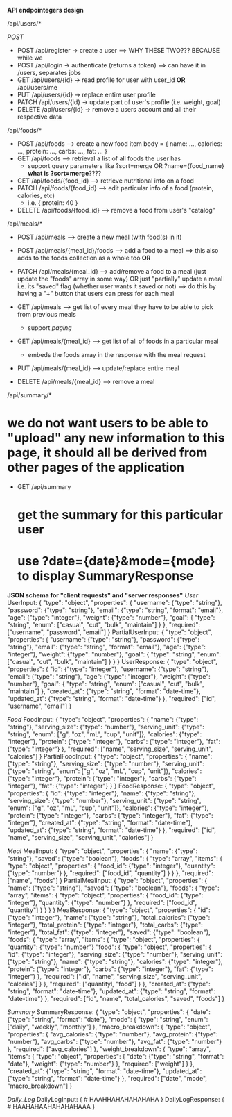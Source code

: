**API endpointegers design**


/api/users/* 

*POST*
- POST /api/register -> create a user                ==> WHY THESE TWO??? BECAUSE while we
- POST /api/login -> authenticate (returns a token)  ==> can have it in /users, separates jobs
- GET /api/users/{id} -> read profile for user with user_id **OR** /api/users/me
- PUT /api/users/{id} -> replace entire user profile
- PATCH /api/users/{id} -> update part of user's profile (i.e. weight, goal)
- DELETE /api/users/{id} -> remove a users account and all their respective data


/api/foods/*

- POST /api/foods --> create a new food item
    body = {
        name: ...,
        calories: ...,
        protein: ...,
        carbs: ...,
        fat: ...
    }
- GET /api/foods --> retrieval a list of all foods the user has
    + support query parameters like ?sort=merge OR ?name={food_name}
        **what is ?sort=merge**????
- GET /api/foods/{food_id} --> retrieve nutritional info on a food
- PATCH /api/foods/{food_id} --> edit particular info of a food (protein, calories, etc)
    + i.e. { protein: 40 }
- DELETE /api/foods/{food_id} --> remove a food from user's "catalog"


/api/meals/*

- POST /api/meals --> create a new meal (with food(s) in it)

- POST /api/meals/{meal_id}/foods --> add a food to a meal
    ==> this also adds to the foods collection as a whole too
    **OR**
- PATCH /api/meals/{meal_id} --> add/remove a food to a meal (just update the "foods" array in some way) OR just "partially" update a meal i.e. its "saved" flag (whether user wants it saved or not)
    ==> do this by having a "+" button that users can press for each meal

- GET /api/meals --> get list of every meal they have to be able to pick from previous meals
    + support *paging*
- GET /api/meals/{meal_id} --> get list of all of foods in a particular meal
    + embeds the foods array in the response with the meal request
- PUT /api/meals/{meal_id} --> update/replace entire meal
- DELETE /api/meals/{meal_id} --> remove a meal


/api/summary/*

# we do not want users to be able to "upload" any new information to this page, it should all be derived from other pages of the application
- GET /api/summary
    # get the summary for this particular user
    # use ?date={date}&mode={mode} to display SummaryResponse

**JSON schema for "client requests" and "server responses"**
*User*
UserInput:
{
    "type": "object",
    "properties": {
        "username": {"type": "string"},
        "password": {"type": "string"},
        "email": {"type": "string", "format": "email"},
        "age": {"type": "integer"},
        "weight": {"type": "number"},
        "goal": {
            "type": "string",
            "enum": ["casual", "cut", "bulk", "maintain"]
        }
    },
    "required": ["username", "password", "email"]
}
PartialUserInput:
{
    "type": "object",
    "properties": {
        "username": {"type": "string"},
        "password": {"type": "string"},
        "email": {"type": "string", "format": "email"},
        "age": {"type": "integer"},
        "weight": {"type": "number"},
        "goal": {
            "type": "string",
            "enum": ["casual", "cut", "bulk", "maintain"]
        }
    }
}
UserResponse:
{
    "type": "object",
    "properties": {
        "id": {"type": "integer"},
        "username": {"type": "string"},
        "email": {"type": "string"},
        "age": {"type": "integer"},
        "weight": {"type": "number"},
        "goal": {
            "type": "string",
            "enum": ["casual", "cut", "bulk", "maintain"]
        },
        "created_at": {"type": "string", "format": "date-time"},
        "updated_at": {"type": "string", "format": "date-time"}
    },
    "required": ["id", "username", "email"]
}

*Food*
FoodInput:
{
    "type": "object",
    "properties": {
        "name": {"type": "string"},
        "serving_size": {"type": "number"},
        "serving_unit": {"type": "string", "enum": ["g", "oz", "mL", "cup", "unit"]},
        "calories": {"type": "integer"},
        "protein": {"type": "integer"},
        "carbs": {"type": "integer"},
        "fat": {"type": "integer"}
    },
    "required": ["name", "serving_size", "serving_unit", "calories"]
}
PartialFoodInput:
{
    "type": "object",
    "properties": {
        "name": {"type": "string"},
        "serving_size": {"type": "number"},
        "serving_unit": {"type": "string", "enum": ["g", "oz", "mL", "cup", "unit"]},
        "calories": {"type": "integer"},
        "protein": {"type": "integer"},
        "carbs": {"type": "integer"},
        "fat": {"type": "integer"}
    }
}
FoodResponse:
{
    "type": "object",
    "properties": {
        "id": {"type": "integer"},
        "name": {"type": "string"},
        "serving_size": {"type": "number"},
        "serving_unit": {"type": "string", "enum": ["g", "oz", "mL", "cup", "unit"]},
        "calories": {"type": "integer"},
        "protein": {"type": "integer"},
        "carbs": {"type": "integer"},
        "fat": {"type": "integer"},
        "created_at": {"type": "string", "format": "date-time"},
        "updated_at": {"type": "string", "format": "date-time"}
    },
    "required": ["id", "name", "serving_size", "serving_unit", "calories"]
}

*Meal*
MealInput:
{
    "type": "object",
    "properties": {
        "name": {"type": "string"},
        "saved": {"type": "boolean"},
        "foods": {
            "type": "array",
            "items": {
                "type": "object",
                "properties": {
                    "food_id": {"type": "integer"},
                    "quantity": {"type": "number"}
                },
                "required": ["food_id", "quantity"]
            }
        }
    },
    "required": ["name", "foods"]
}
PartialMealInput:
{
    "type": "object",
    "properties": {
        "name": {"type": "string"},
        "saved": {"type": "boolean"},
        "foods": {
            "type": "array",
            "items": {
                "type": "object",
                "properties": {
                    "food_id": {"type": "integer"},
                    "quantity": {"type": "number"}
                },
                "required": ["food_id", "quantity"]
            }
        }
    }
}
MealResponse:
{
    "type": "object",
    "properties": {
        "id": {"type": "integer"},
        "name": {"type": "string"},
        "total_calories": {"type": "integer"},
        "total_protein": {"type": "integer"},
        "total_carbs": {"type": "integer"},
        "total_fat": {"type": "integer"},
        "saved": {"type": "boolean"},
        "foods": {
            "type": "array",
            "items": {
                "type": "object",
                "properties": {
                    "quantity": {"type": "number"}
                    "food": {
                        "type": "object",
                        "properties": {
                            "id": {"type": "integer"},
                            "serving_size": {"type": "number"},
                            "serving_unit": {"type": "string"},
                            "name": {"type": "string"},
                            "calories": {"type": "integer"},
                            "protein": {"type": "integer"},
                            "carbs": {"type": "integer"},
                            "fat": {"type": "integer"}
                        },
                        "required": ["id", "name", "serving_size", "serving_unit", "calories"]
                    }
                },
                "required": ["quantityl, "food"]
            }
        },
        "created_at": {"type": "string", "format": "date-time"},
        "updated_at": {"type": "string", "format": "date-time"}
    },
    "required": ["id", "name", "total_calories", "saved", "foods"]
}

*Summary*
SummaryResponse:
{
    "type": "object",
    "properties": {
        "date": {"type": "string", "format": "date"},
        "mode": {
            "type": "string",
            "enum": ["daily", "weekly", "monthly"]
        },
        "macro_breakdown": {
            "type": "object",
            "properties": {
                "avg_calories": {"type": "number"},
                "avg_protein": {"type": "number"},
                "avg_carbs": {"type": "number"},
                "avg_fat": {"type": "number"}
            },
            "required": ["avg_calories"]
        },
        "weight_breakdown": {
            "type": "array",
            "items": {
                "type": "object",
                "properties": {
                    "date": {"type": "string", "format": "date"},
                    "weight": {"type": "number"}
                },
                "required": ["weight"]
            }
        },
        "created_at": {"type": "string", "format": "date-time"},
        "updated_at": {"type": "string", "format": "date-time"}
    },
    "required": ["date", "mode", "macro_breakdown"]
}

*Daily_Log*
DailyLogInput:
{
    # HAAHHAHAHAHAHAHA
}
DailyLogResponse:
{
    # HAAHAHAAHAHAHAHAAA
}